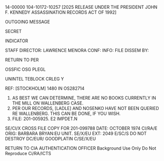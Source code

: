 14-00000
104-10172-10257 [2025 RELEASE UNDER THE PRESIDENT JOHN F. KENNEDY ASSASSINATION RECORDS ACT OF 1992]

OUTGOING MESSAGE

SECRET

INDICATOR

STAFF DIRECTOR: LAWRENCE MENORA
CONF: INFO: FILE DISSEM BY:

RETURN TO PER

OSSFIC OSG PLEGL

UNINTEL TEBLOCK CRLEG Y

REF: [STOCKHOLM] 1480 IN OS282714

1. AS BEST WE CAN DETERMINE, THERE ARE NO BOOKS CURRENTLY IN THE MILL ON WALLENBERG CASE.
2. PER OUR RECORDS, [LADLE] AND NOSENKO HAVE NOT BEEN QUERIED RE WALLENBERG. THIS CAN BE DONE, IF YOU WISH.
3. FILE: 201-005925. E2 IMPDET.N

SE/CI/X CROSS FILE COPY FOR 201-099788
DATE: OCTOBER 1974 CI/RA/E
ORIG: BARBARA BRYAN:EU UNIT. SE/X/EU
EXT: 2049 E/SC/S DO NOT DESTROY
DC/EUR/ GOODPLATIN C/SE/X/EU

RETURN TO CIA AUTHENTICATION OFFICER
Background Use Only
Do Not Reproduce
Ci/RA/ICTS
